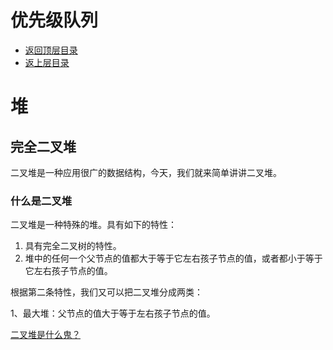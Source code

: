 # 优先级队列

- [返回顶层目录](../../../../README.md)
- [返上层目录](../data-structures.md)



# 堆

## 完全二叉堆

二叉堆是一种应用很广的数据结构，今天，我们就来简单讲讲二叉堆。

### 什么是二叉堆

二叉堆是一种特殊的堆。具有如下的特性：

1. 具有完全二叉树的特性。
2. 堆中的任何一个父节点的值都大于等于它左右孩子节点的值，或者都小于等于它左右孩子节点的值。

根据第二条特性，我们又可以把二叉堆分成两类：

1、最大堆：父节点的值大于等于左右孩子节点的值。

[二叉堆是什么鬼？](https://mp.weixin.qq.com/s?__biz=Mzg2NzA4MTkxNQ==&mid=2247485231&idx=1&sn=8dfdc04bd209fba3077269faabe7c36f&source=41#wechat_redirect)











